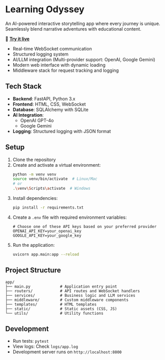# Learning Odyssey

An AI-powered interactive storytelling app where every journey is unique. Seamlessly blend narrative adventures with educational content.

🚀 **[Try it live](https://learning-odyssey.up.railway.app/)**

- Real-time WebSocket communication
- Structured logging system
- AI/LLM integration (Multi-provider support: OpenAI, Google Gemini)
- Modern web interface with dynamic loading
- Middleware stack for request tracking and logging

## Tech Stack

- **Backend**: FastAPI, Python 3.x
- **Frontend**: HTML, CSS, WebSocket
- **Database**: SQLAlchemy with SQLite
- **AI Integration**: 
  - OpenAI GPT-4o
  - Google Gemini
- **Logging**: Structured logging with JSON format

## Setup

1. Clone the repository
2. Create and activate a virtual environment:
   ```bash
   python -m venv venv
   source venv/bin/activate  # Linux/Mac
   # or
   .\venv\Scripts\activate  # Windows
   ```
3. Install dependencies:
   ```bash
   pip install -r requirements.txt
   ```
4. Create a `.env` file with required environment variables:
   ```
   # Choose one of these API keys based on your preferred provider
   OPENAI_API_KEY=your_openai_key
   GOOGLE_API_KEY=your_google_key
   ```
5. Run the application:
   ```bash
   uvicorn app.main:app --reload
   ```

## Project Structure

```
app/
├── main.py             # Application entry point
├── routers/            # API routes and WebSocket handlers
├── services/           # Business logic and LLM services
├── middleware/         # Custom middleware components
├── templates/          # HTML templates
├── static/             # Static assets (CSS, JS)
└── utils/              # Utility functions
```

## Development

- Run tests: `pytest`
- View logs: Check `logs/app.log`
- Development server runs on `http://localhost:8000`

